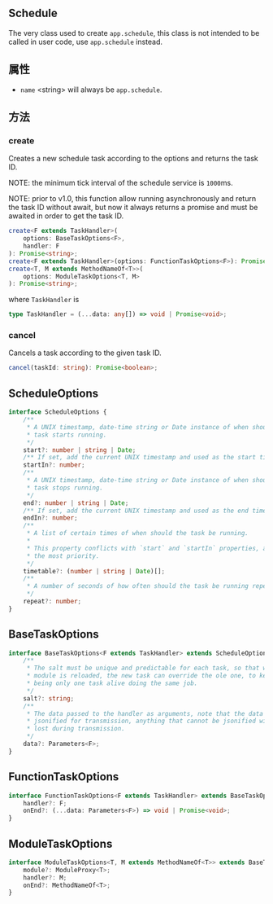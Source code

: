 <!-- title: Schedule; order: 4 -->

## Schedule

The very class used to create `app.schedule`, this class is not intended to be
called in user code, use `app.schedule` instead.

## 属性

- `name` \<string\> will always be `app.schedule`.

## 方法

### create

Creates a new schedule task according to the options and returns the task ID.

NOTE: the minimum tick interval of the schedule service is `1000`ms. 

NOTE: prior to v1.0, this function allow running asynchronously and return the
task ID without await, but now it always returns a promise and must be awaited
in order to get the task ID.

```ts
create<F extends TaskHandler>(
    options: BaseTaskOptions<F>,
    handler: F
): Promise<string>;
create<F extends TaskHandler>(options: FunctionTaskOptions<F>): Promise<string>;
create<T, M extends MethodNameOf<T>>(
    options: ModuleTaskOptions<T, M>
): Promise<string>;
```

where `TaskHandler` is

```ts
type TaskHandler = (...data: any[]) => void | Promise<void>;
```

### cancel

Cancels a task according to the given task ID.

```ts
cancel(taskId: string): Promise<boolean>;
```

## ScheduleOptions

```ts
interface ScheduleOptions {
    /**
     * A UNIX timestamp, date-time string or Date instance of when should the
     * task starts running.
     */
    start?: number | string | Date;
    /** If set, add the current UNIX timestamp and used as the start time. */
    startIn?: number;
    /**
     * A UNIX timestamp, date-time string or Date instance of when should the
     * task stops running.
     */
    end?: number | string | Date;
    /** If set, add the current UNIX timestamp and used as the end time. */
    endIn?: number;
    /**
     * A list of certain times of when should the task be running.
     * 
     * This property conflicts with `start` and `startIn` properties, and is of
     * the most priority.
     */
    timetable?: (number | string | Date)[];
    /**
     * A number of seconds of how often should the task be running repeatedly.
     */
    repeat?: number;
}
```

## BaseTaskOptions

```ts
interface BaseTaskOptions<F extends TaskHandler> extends ScheduleOptions {
    /** 
     * The salt must be unique and predictable for each task, so that when the
     * module is reloaded, the new task can override the ole one, to keep there 
     * being only one task alive doing the same job.
     */
    salt?: string;
    /**
     * The data passed to the handler as arguments, note that the data will be
     * jsonified for transmission, anything that cannot be jsonified will be
     * lost during transmission.
     */
    data?: Parameters<F>;
}
```

## FunctionTaskOptions

```ts
interface FunctionTaskOptions<F extends TaskHandler> extends BaseTaskOptions<F> {
    handler?: F;
    onEnd?: (...data: Parameters<F>) => void | Promise<void>;
}
```

## ModuleTaskOptions

```ts
interface ModuleTaskOptions<T, M extends MethodNameOf<T>> extends BaseTaskOptions<T[M]> {
    module?: ModuleProxy<T>;
    handler?: M;
    onEnd?: MethodNameOf<T>;
}
```
